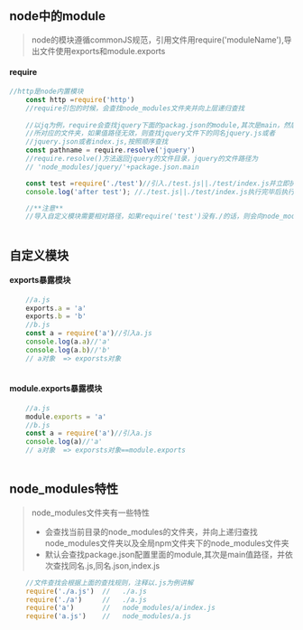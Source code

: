 ## node中的module
>node的模块遵循commonJS规范，引用文件用require('moduleName'),导出文件使用exports和module.exports
#### require
```js
//http是node内置模块
    const http =require('http')
    //require引包的时候，会查找node_modules文件夹并向上层递归查找
    
    //以jq为例，require会查找jquery下面的packag.json的module,其次是main，然后引入main值
    //所对应的文件夹，如果值路径无效，则查找jquery文件下的同名jquery.js或者
    //jquery.json或者index.js,按照顺序查找
    const pathname = require.resolve('jquery')
    //require.resolve()方法返回jquery的文件目录，jquery的文件路径为
    // 'node_modules/jquery/'+package.json.main

    const test =require('./test')//引入./test.js||./test/index.js并立即执行
    console.log('after test'); //./test.js||./test/index.js执行完毕后执行log语句

    //**注意**
    //导入自定义模块需要相对路径，如果require('test')没有./的话，则会向node_modules文件夹查找并向上级递归查找，从而导致引包报错
    
```
## 自定义模块
#### exports暴露模块
```js
    //a.js
    exports.a = 'a'
    exports.b = 'b'
    //b.js
    const a = require('a')//引入a.js
    console.log(a.a)//'a'
    console.log(a.b)//'b'
    // a对象  => exporsts对象
    
```
#### module.exports暴露模块
```js
    //a.js
    module.exports = 'a' 
    //b.js
    const a = require('a')//引入a.js
    console.log(a)//'a'
    // a对象  => exporsts对象==module.exports
    
```
## node_modules特性
>node_modules文件夹有一些特性
>+ 会查找当前目录的node_modules的文件夹，并向上递归查找node_modules文件夹以及全局npm文件夹下的node_modules文件夹
>+ 默认会查找package.json配置里面的module,其次是main值路径，并依次查找同名.js,同名.json,index.js
```js
    //文件查找会根据上面的查找规则，注释以.js为例讲解
    require('./a.js')  //   ./a.js
    require('./a')     //   ./a.js
    require('a')       //   node_modules/a/index.js
    require('a.js')    //   node_modules/a.js
```